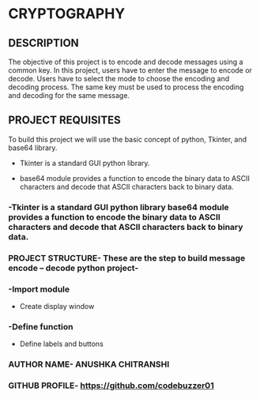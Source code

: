 # CRYPTOGRAPHY


## DESCRIPTION
The objective of this project is to encode and decode messages using a common key. In this project, users have to enter the message to encode or decode. Users have to select the mode to choose the encoding and decoding process. The same key must be used to process the encoding and decoding for the same message.


## PROJECT REQUISITES
To build this project we will use the basic concept of python, Tkinter, and base64 library.

- Tkinter is a standard GUI python library.

- base64 module provides a function to encode the binary data to ASCII characters and decode that ASCII characters back to binary data.

### -Tkinter is a standard GUI python library base64 module provides a function to encode the binary data to ASCII characters and decode that ASCII characters back to binary data.

### PROJECT STRUCTURE- These are the step to build message encode – decode python project-
### -Import module
- Create display window

### -Define function
- Define labels and buttons




### AUTHOR NAME- ANUSHKA CHITRANSHI
### GITHUB PROFILE- https://github.com/codebuzzer01
